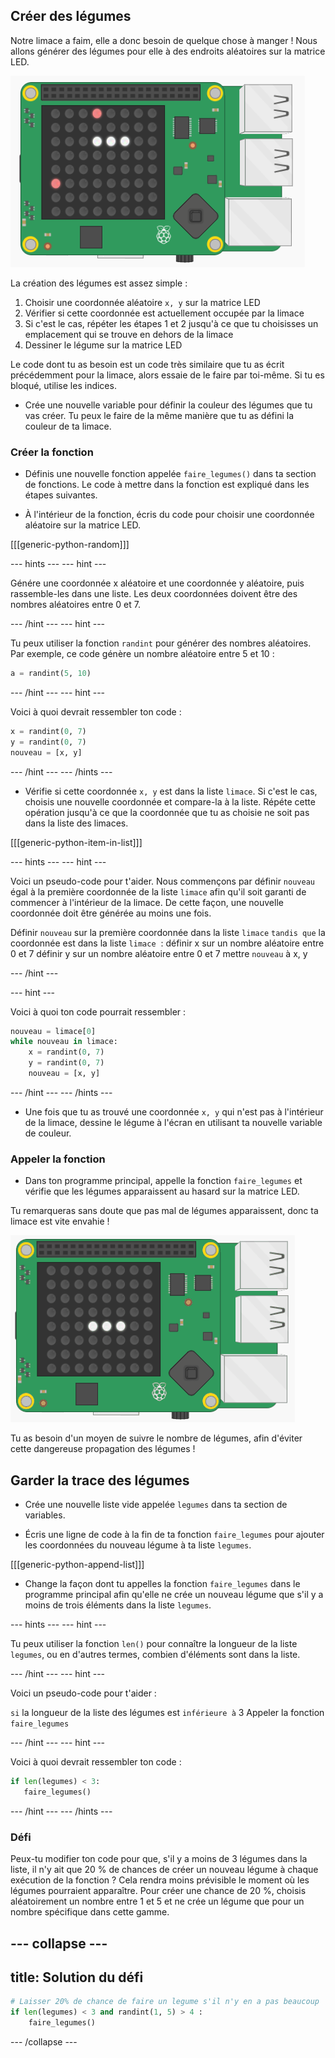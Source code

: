 ## Créer des légumes

Notre limace a faim, elle a donc besoin de quelque chose à manger ! Nous allons générer des légumes pour elle à des endroits aléatoires sur la matrice LED.

![Légumes](images/vegetables.png)

La création des légumes est assez simple :

1. Choisir une coordonnée aléatoire `x, y` sur la matrice LED
2. Vérifier si cette coordonnée est actuellement occupée par la limace
3. Si c'est le cas, répéter les étapes 1 et 2 jusqu'à ce que tu choisisses un emplacement qui se trouve en dehors de la limace
4. Dessiner le légume sur la matrice LED

Le code dont tu as besoin est un code très similaire que tu as écrit précédemment pour la limace, alors essaie de le faire par toi-même. Si tu es bloqué, utilise les indices.

+ Crée une nouvelle variable pour définir la couleur des légumes que tu vas créer. Tu peux le faire de la même manière que tu as défini la couleur de ta limace.

### Créer la fonction

+ Définis une nouvelle fonction appelée `faire_legumes()` dans ta section de fonctions. Le code à mettre dans la fonction est expliqué dans les étapes suivantes.

+ À l'intérieur de la fonction, écris du code pour choisir une coordonnée aléatoire sur la matrice LED.

[[[generic-python-random]]]

--- hints ---
--- hint ---

Génére une coordonnée x aléatoire et une coordonnée y aléatoire, puis rassemble-les dans une liste. Les deux coordonnées doivent être des nombres aléatoires entre 0 et 7.

--- /hint ---
--- hint ---

Tu peux utiliser la fonction `randint` pour générer des nombres aléatoires. Par exemple, ce code génère un nombre aléatoire entre 5 et 10 :

```python
a = randint(5, 10)
```

--- /hint ---
--- hint ---

Voici à quoi devrait ressembler ton code :

```python
x = randint(0, 7)
y = randint(0, 7)
nouveau = [x, y]
```

--- /hint ---
--- /hints ---


+ Vérifie si cette coordonnée `x, y` est dans la liste `limace`. Si c'est le cas, choisis une nouvelle coordonnée et compare-la à la liste. Répéte cette opération jusqu'à ce que la coordonnée que tu as choisie ne soit pas dans la liste des limaces.

[[[generic-python-item-in-list]]]

--- hints ---
--- hint ---

Voici un pseudo-code pour t'aider. Nous commençons par définir `nouveau` égal à la première coordonnée de la liste `limace` afin qu'il soit garanti de commencer à l'intérieur de la limace. De cette façon, une nouvelle coordonnée doit être générée au moins une fois.

Définir `nouveau` sur la première coordonnée dans la liste `limace` `tandis que` la coordonnée est dans la liste `limace`  : définir x sur un nombre aléatoire entre 0 et 7 définir y sur un nombre aléatoire entre 0 et 7 mettre `nouveau` à x, y

--- /hint ---

--- hint ---

Voici à quoi ton code pourrait ressembler :

```python
nouveau = limace[0]
while nouveau in limace:
    x = randint(0, 7)
    y = randint(0, 7)
    nouveau = [x, y]
```

--- /hint ---
--- /hints ---

+ Une fois que tu as trouvé une coordonnée `x, y` qui n'est pas à l'intérieur de la limace, dessine le légume à l'écran en utilisant ta nouvelle variable de couleur.

### Appeler la fonction

+ Dans ton programme principal, appelle la fonction `faire_legumes` et vérifie que les légumes apparaissent au hasard sur la matrice LED.

Tu remarqueras sans doute que pas mal de légumes apparaissent, donc ta limace est vite envahie !

![Trop de légumes](images/too-many-veggies.gif)

Tu as besoin d'un moyen de suivre le nombre de légumes, afin d'éviter cette dangereuse propagation des légumes !

## Garder la trace des légumes

+ Crée une nouvelle liste vide appelée `legumes` dans ta section de variables.

+ Écris une ligne de code à la fin de ta fonction `faire_legumes` pour ajouter les coordonnées du nouveau légume à ta liste `legumes`.

[[[generic-python-append-list]]]

+ Change la façon dont tu appelles la fonction `faire_legumes` dans le programme principal afin qu'elle ne crée un nouveau légume que s'il y a moins de trois éléments dans la liste `legumes`.

--- hints ---
--- hint ---

Tu peux utiliser la fonction `len()` pour connaître la longueur de la liste `legumes`, ou en d'autres termes, combien d'éléments sont dans la liste.

--- /hint ---
--- hint ---

Voici un pseudo-code pour t'aider :

`si` la longueur de la liste des légumes est `inférieure à` 3 Appeler la fonction `faire_legumes`

--- /hint ---
--- hint ---

Voici à quoi devrait ressembler ton code :

```python
if len(legumes) < 3:
   faire_legumes()
```

--- /hint ---
--- /hints ---

### Défi
Peux-tu modifier ton code pour que, s'il y a moins de 3 légumes dans la liste, il n'y ait que 20 % de chances de créer un nouveau légume à chaque exécution de la fonction ? Cela rendra moins prévisible le moment où les légumes pourraient apparaître. Pour créer une chance de 20 %, choisis aléatoirement un nombre entre 1 et 5 et ne crée un légume que pour un nombre spécifique dans cette gamme.

--- collapse ---
---
title: Solution du défi
---

```python
# Laisser 20% de chance de faire un legume s'il n'y en a pas beaucoup 
if len(legumes) < 3 and randint(1, 5) > 4 :
    faire_legumes()
```

--- /collapse ---
